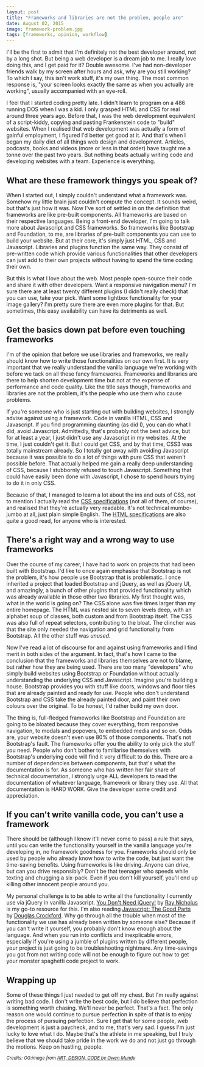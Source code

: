 ```yaml
---
layout: post
title: "Frameworks and libraries are not the problem, people are"
date: August 02, 2015
image: framework-problem.jpg
tags: [frameworks, opinion, workflow]
---
```

I'll be the first to admit that I'm definitely not the best developer around, not by a long shot. But being a web developer is a dream job to me. I really love doing this, and I get paid for it? Double awesome. I've had non-developer friends walk by my screen after hours and ask, why are you still working? To which I say, this isn't work stuff, it's my own thing. The most common response is, "your screen looks exactly the same as when you actually are working", usually accompanied with an eye-roll. 

I feel that I started coding pretty late. I didn't learn to program on a 486 running DOS when I was a kid. I only grasped HTML and CSS for real around three years ago. Before that, I was the web development equivalent of a script-kiddy, copying and pasting Frankenstein code to "build" websites. When I realised that web development was actually a form of gainful employment, I figured I'd better get good at it. And that's when I began my daily diet of all things web design and development. Articles, podcasts, books and videos (more or less in that order) have taught me a tonne over the past two years. But nothing beats actually writing code and developing websites with a team. Experience is everything.

## What are these framework thingys you speak of?

When I started out, I simply couldn't understand what a framework was. Somehow my little brain just couldn't compute the concept. It sounds weird, but that's just how it was. Now I've sort of settled in on the definition that frameworks are like pre-built components. All frameworks are based on their respective languages. Being a front-end developer, I'm going to talk more about Javascript and CSS frameworks. So frameworks like Bootstrap and Foundation, to me, are libraries of pre-built components you can use to build your website. But at their core, it's simply just HTML, CSS and Javascript. Libraries and plugins function the same way. They consist of pre-written code which provide various functionalities that other developers can just add to their own projects without having to spend the time coding their own. 

But this is what I love about the web. Most people open-source their code and share it with other developers. Want a responsive navigation menu? I'm sure there are at least twenty different plugins (I didn't really check) that you can use, take your pick. Want some lightbox functionality for your image gallery? I'm pretty sure there are even more plugins for that. But sometimes, this easy availability can have its detriments as well. 

## Get the basics down pat before even touching frameworks

I'm of the opinion that before we use libraries and frameworks, we really should know how to write those functionalities on our own first. It is very important that we really understand the vanilla language we're working with before we tack on all these fancy frameworks. Frameworks and libraries are there to help shorten development time but not at the expense of performance and code quality. Like the title says though, frameworks and libraries are not the problem, it's the people who use them who cause problems. 

If you're someone who is just starting out with building websites, I strongly advise against using a framework. Code in vanilla HTML, CSS and Javascript. If you find programming daunting (as did I), you can do what I did, avoid Javascript. Admittedly, that's probably not the best advice, but for at least a year, I just didn't use any Javascript in my websites. At the time, I just couldn't get it. But I could get CSS, and by that time, CSS3 was totally mainstream already. So I totally got away with avoiding Javascript because it was possible to do a lot of things with pure CSS that weren't possible before. That actually helped me gain a really deep understanding of CSS, because I stubbornly refused to touch Javascript. Something that could have easily been done with Javascript, I chose to spend hours trying to do it in only CSS. 

Because of that, I managed to learn a lot about the ins and outs of CSS, not to mention I actually read the [CSS specifications](http://www.w3.org/Style/CSS/specs.en.html) (not all of them, of course), and realised that they're actually very readable. It's not technical mumbo-jumbo at all, just plain simple English. The [HTML specifications](http://www.w3.org/TR/html5/) are also quite a good read, for anyone who is interested.

## There's a right way and a wrong way to use frameworks

Over the course of my career, I have had to work on projects that had been built with Bootstrap. I'd like to once again emphasise that Bootstrap is not the problem, it's how people use Bootstrap that is problematic. I once inherited a project that loaded Bootstrap and jQuery, as well as jQuery UI, and amazingly, a bunch of other plugins that provided functionality which was already available in those other two libraries. My first thought was, what in the world is going on? The CSS alone was five times larger than my entire homepage. The HTML was nested six to seven levels deep, with an alphabet soup of classes, both custom and from Bootstrap itself. The CSS was also full of repeat selectors, contributing to the bloat. The clincher was that the site only needed the navigation and grid functionality from Bootstrap. All the other stuff was *unused*.

Now I've read a lot of discourse for and against using frameworks and I find merit in both sides of the argument. In fact, that's how I came to the conclusion that the frameworks and libraries themselves are not to blame, but rather how they are being used. There are too many "developers" who simply build websites using Bootstrap or Foundation without actually understanding the underlying CSS and Javascript. Imagine you're building a house. Bootstrap provides you with stuff like doors, windows and floor tiles that are already painted and ready for use. People who don't understand Bootstrap and CSS take the already painted door, and paint their own colours over the original. To be honest, I'd rather build my own door. 

The thing is, full-fledged frameworks like Bootstrap and Foundation are going to be bloated because they cover everything, from responsive navigation, to modals and popovers, to embedded media and so on. Odds are, your website doesn't even use 80% of those components. That's not Bootstrap's fault. The frameworks offer you the ability to only pick the stuff you need. People who don't bother to familiarise themselves with Bootstrap's underlying code will find it very difficult to do this. There are a number of dependencies between components, but that's what the documentation is for. As someone who has written her fair share of technical documentation, I strongly urge ALL developers to read the documentation of whatever language, framework or library they use. All that documentation is HARD WORK. Give the developer some credit and appreciation.

## If you can't write vanilla code, you can't use a framework

There should be (although I know it'll never come to pass) a rule that says, until you can write the functionality yourself in the vanilla language you're developing in, no framework goodness for you. Frameworks should only be used by people who already know how to write the code, but just want the time-saving benefits. Using frameworks is like driving. Anyone can drive, but can you drive responsibly? Don't be that teenager who speeds while texting and chugging a six-pack. Even if you don't kill yourself, you'll end up killing other innocent people around you.

My personal challenge is to be able to write all the functionality I currently use via jQuery in vanilla Javascript. [You Don't Need jQuery!](http://blog.garstasio.com/you-dont-need-jquery/) by [Ray Nicholus](https://twitter.com/RayNicholus) is my go-to resource for this. I'm also reading [Javascript: The Good Parts](http://shop.oreilly.com/product/9780596517748.do) by [Douglas Crockford](http://www.crockford.com/). Why go through all the trouble when most of the functionality we use has already been written by someone else? Because if you can't write it yourself, you probably don't know enough about the language. And when you run into conflicts and inexplicable errors, especially if you're using a jumble of plugins written by different people, your project is just going to be troubleshooting nightmare. Any time-savings you got from not writing code will not be enough to figure out how to get your monster spaghetti code project to work.

## Wrapping up

Some of these things I just needed to get off my chest. But I'm really against writing bad code. I don't write the best code, but I do believe that perfection is something worth chasing. We'll never be perfect. That's a fact. The only reason one would continue to pursue perfection in spite of that is to enjoy the process of pursuing perfection. Sure I get that for some people, web development is just a paycheck, and to me, that's very sad. I guess I'm just lucky to love what I do. Maybe that's the athlete in me speaking, but I truly believe that we should take pride in the work we do and not just go through the motions. Keep on hustling, people.

<em><small>Credits: OG:image from <a href="https://omundy.wordpress.com/2012/11/01/i-will-not-write-any-more-bad-code/">ART, DESIGN, CODE by Owen Mundy</a></small></em>
